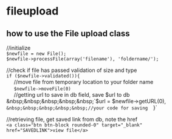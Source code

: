 # fileupload
## how to use the File upload class

//initialize  
`$newfile = new File();`  
`$newfile->processFile(array('filename'), 'foldername/');`

//check if file has passed validation of size and type  
`if ($newfile->validated()){`  
&nbsp;&nbsp;&nbsp;&nbsp;&nbsp;//move file from temporary location to your folder name  
&nbsp;&nbsp;&nbsp;&nbsp;&nbsp;`$newfile->moveFile(0)`  
&nbsp;&nbsp;&nbsp;&nbsp;&nbsp;//getting url to save in db field, save $url to db  
&nbsp;&nbsp;&nbsp;&nbsp;&nbsp;`$url = $newfile->getURL(0),`  
&nbsp;&nbsp;&nbsp;&nbsp;&nbsp;//your code for saving  
`}`

//retrieving file, get saved link from db, note the href  
`<a class="btn btn-block rounded-0" target="_blank" href="SAVEDLINK">view file</a>`
